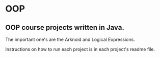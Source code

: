 # OOP

## OOP course projects written in Java.

The important one's are the Arknoid and Logical Expressions.

Instructions on how to run each project is in each project's readme file.
